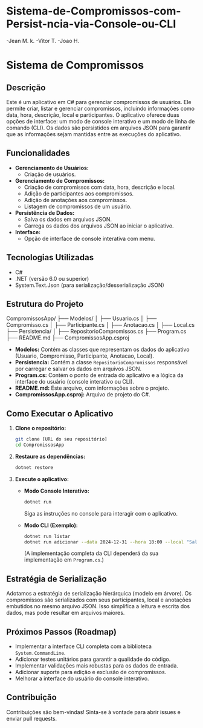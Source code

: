 # Sistema-de-Compromissos-com-Persist-ncia-via-Console-ou-CLI

-Jean M. k.
-Vitor T.
-Joao H.

# Sistema de Compromissos

## Descrição

Este é um aplicativo em C# para gerenciar compromissos de usuários. Ele permite criar, listar e gerenciar compromissos, incluindo informações como data, hora, descrição, local e participantes. O aplicativo oferece duas opções de interface: um modo de console interativo e um modo de linha de comando (CLI). Os dados são persistidos em arquivos JSON para garantir que as informações sejam mantidas entre as execuções do aplicativo.

## Funcionalidades

*   **Gerenciamento de Usuários:**
    *   Criação de usuários.
*   **Gerenciamento de Compromissos:**
    *   Criação de compromissos com data, hora, descrição e local.
    *   Adição de participantes aos compromissos.
    *   Adição de anotações aos compromissos.
    *   Listagem de compromissos de um usuário.
*   **Persistência de Dados:**
    *   Salva os dados em arquivos JSON.
    *   Carrega os dados dos arquivos JSON ao iniciar o aplicativo.
*   **Interface:**
    *   Opção de interface de console interativa com menu.

## Tecnologias Utilizadas

*   C#
*   .NET (versão 6.0 ou superior)
*   System.Text.Json (para serialização/desserialização JSON)

## Estrutura do Projeto

CompromissosApp/ ├── Modelos/ │ ├── Usuario.cs │ ├── Compromisso.cs │ ├── Participante.cs │ ├── Anotacao.cs │ ├── Local.cs ├── Persistencia/ │ ├── RepositorioCompromissos.cs ├── Program.cs ├── README.md ├── CompromissosApp.csproj


*   **Modelos:** Contém as classes que representam os dados do aplicativo (Usuario, Compromisso, Participante, Anotacao, Local).
*   **Persistencia:** Contém a classe `RepositorioCompromissos` responsável por carregar e salvar os dados em arquivos JSON.
*   **Program.cs:** Contém o ponto de entrada do aplicativo e a lógica da interface do usuário (console interativo ou CLI).
*   **README.md:** Este arquivo, com informações sobre o projeto.
*   **CompromissosApp.csproj:** Arquivo de projeto do C#.

## Como Executar o Aplicativo

1.  **Clone o repositório:**

    ```bash
    git clone [URL do seu repositório]
    cd CompromissosApp
    ```

2.  **Restaure as dependências:**

    ```bash
    dotnet restore
    ```

3.  **Execute o aplicativo:**

    *   **Modo Console Interativo:**

        ```bash
        dotnet run
        ```

        Siga as instruções no console para interagir com o aplicativo.

    *   **Modo CLI (Exemplo):**

        ```bash
        dotnet run listar
        dotnet run adicionar --data 2024-12-31 --hora 18:00 --local "Sala de Reuniões" --descricao "Reunião de fim de ano"
        ```

        (A implementação completa da CLI dependerá da sua implementação em `Program.cs`.)

## Estratégia de Serialização

Adotamos a estratégia de serialização hierárquica (modelo em árvore). Os compromissos são serializados com seus participantes, local e anotações embutidos no mesmo arquivo JSON. Isso simplifica a leitura e escrita dos dados, mas pode resultar em arquivos maiores.

## Próximos Passos (Roadmap)

*   Implementar a interface CLI completa com a biblioteca `System.CommandLine`.
*   Adicionar testes unitários para garantir a qualidade do código.
*   Implementar validações mais robustas para os dados de entrada.
*   Adicionar suporte para edição e exclusão de compromissos.
*   Melhorar a interface do usuário do console interativo.

## Contribuição

Contribuições são bem-vindas! Sinta-se à vontade para abrir issues e enviar pull requests.
